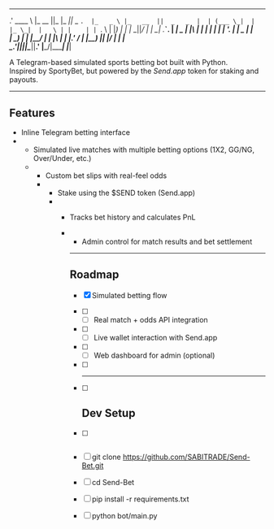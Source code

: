 #
______   ________  ____  _____  ______     ______   ________  _________  
.' ____ \ |_   __  ||_   \|_   _||_   _ `.  |_   _ \ |_   __  ||  _   _  | 
| (___ \_|  | |_ \_|  |   \ | |    | | `. \   | |_) |  | |_ \_||_/ | | \_| 
 _.____`.   |  _| _   | |\ \| |    | |  | |   |  __'.  |  _| _     | |     
| \____) | _| |__/ | _| |_\   |_  _| |_.' /  _| |__) |_| |__/ |   _| |_    
 \______.'|________||_____|\____||______.'  |_______/|________|  |_____|   
                                                                           

A Telegram-based simulated sports betting bot built with Python.  
Inspired by SportyBet, but powered by the *Send.app* token for staking and payouts.

---

## Features

- Inline Telegram betting interface
- - Simulated live matches with multiple betting options (1X2, GG/NG, Over/Under, etc.)
  - - Custom bet slips with real-feel odds
    - - Stake using the $SEND token (Send.app)
      - - Tracks bet history and calculates PnL
        - - Admin control for match results and bet settlement
         
          - ---

          ## Roadmap

          - [x] Simulated betting flow
          - [ ] - [ ] Real match + odds API integration
          - [ ] - [ ] Live wallet interaction with Send.app
          - [ ] - [ ] Web dashboard for admin (optional)
         
          - [ ] ---
         
          - [ ] ## Dev Setup
         
          - [ ] ```bash
          - [ ] git clone https://github.com/SABITRADE/Send-Bet.git
          - [ ] cd Send-Bet
          - [ ] pip install -r requirements.txt
          - [ ] python bot/main.py
